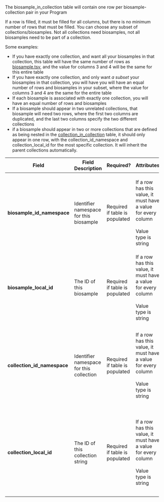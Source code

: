 The biosample_in_collection table will contain one row per biosample-collection pair in your Program

If a row is filled, it must be filled for all columns, but there is no minimum number of rows that must be filled. You can choose any subset of collections/biosamples. Not all collections need biosamples, not all biosamples need to be part of a collection.


Some examples:   
- If you have exactly one collection, and want all your biosamples in that collection, this table will have the same number of rows as [biosample.tsv](./TableInfo:-biosample.tsv), and the value for columns 3 and 4 will be the same for this entire table
- If you have exactly one collection, and only want *a subset* your biosamples in that collection, you will have you will have an equal number of rows and biosamples in your subset, where the value for columns 3 and 4 are the same for the entire table
- If each biosample is associated with exactly one collection, you will have an equal number of rows and biosamples
- If a biosample should appear in two unrelated collections, that biosample will need two rows, where the first two columns are duplicated, and the last two columns specify the two different collections
- if a biosample should appear in two or more collections that are defined as being nested in the [collection_in_collection](./TableInfo:-collection_in_collection.tsv) table, it should only appear in one row, with the collection_id_namespace and collection_local_id for the most specific collection. It will inherit the parent collections automatically.

Field | Field Description | Required? |  Attributes | Extra Info 
------|-------------------|-----------|-------------|------------
**biosample_id_namespace** | Identifier namespace for this biosample | Required if table is populated | If a row has this value, it must have a value for every column <br /><br />Value type is string | For each row (each biosample), this will be the value of `id_namespace` in [biosample.tsv](./TableInfo:-biosample.tsv) for this biosample. If your program has not implemented multiple id_namespaces, this will be exactly the same for all rows and in the `collection_id_namespace` column
**biosample_local_id** | The ID of this biosample |  Required if table is populated | If a row has this value, it must have a value for every column<br /><br /> Value type is string | For each row (each biosample), this will be the value of `local_id` in [biosample.tsv](./TableInfo:-biosample.tsv) for this biosample
**collection_id_namespace** | Identifier namespace for this collection|Required if table is populated | If a row has this value, it must have a value for every column<br /><br />Value type is string | For each row (each biosample), this will be the value of `id_namespace` in [subject.tsv](./TableInfo:-subject.tsv) for the subject this biosample was taken from. If your program has not implemented multiple id_namespaces, this will be exactly the same for all rows and in the `biosample_id_namespace` column
**collection_local_id** | The ID of this collection string |  Required if table is populated | If a row has this value, it must have a value for every column<br /><br /> Value type is string | For each row (each biosample), this will be the value of `local_id` in [subject.tsv](./TableInfo:-subject.tsv) for the subject this biosample was taken from. If a biosample should be part of multiple collections, it should have multiple *rows*. **Concatenating values in this column will invalidate your submission**